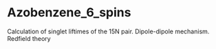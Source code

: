# Azobenzene_6_spins
Calculation of singlet liftimes of the 15N pair. Dipole-dipole mechanism. Redfield theory
